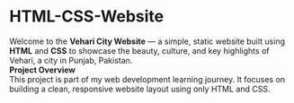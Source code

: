 # HTML-CSS-Website
Welcome to the **Vehari City Website** — a simple, static website built using **HTML** and **CSS** to showcase the beauty, culture, and key highlights of Vehari, a city in Punjab, Pakistan.<br>**Project Overview**
<br>This project is part of my web development learning journey. It focuses on building a clean, responsive website layout using only HTML and CSS.
